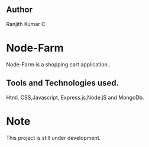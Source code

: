 ## Author
Ranjith Kumar C
# Node-Farm
Node-Farm is a shopping cart application..

## Tools and Technologies used.
Html, CSS,Javascript, Express.js,Node.jS and MongoDb.
# Note 
This project is still under development.
